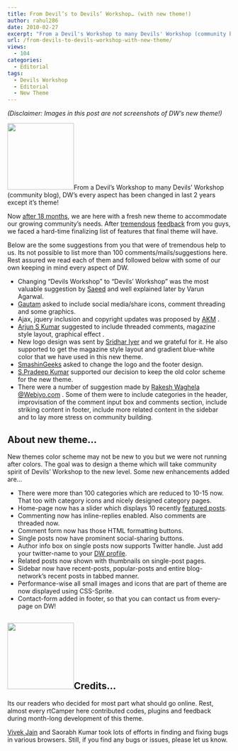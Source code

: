 ```yaml
---
title: From Devil’s to Devils’ Workshop… (with new theme!)
author: rahul286
date: 2010-02-27
excerpt: "From a Devil's Workshop to many Devils' Workshop (community blog), DW's every aspect has been changed in last 2 years except its theme! Now after 18 months, we are here with a fresh new theme to accommodate our growing communities needs."
url: /from-devils-to-devils-workshop-with-new-theme/
views:
  - 104
categories:
  - Editorial
tags:
  - Devils Workshop
  - Editorial
  - New Theme
---
```

*(Disclaimer: Images in this post are not screenshots of DW&#8217;s new theme!)*

[<img class="alignright size-thumbnail wp-image-20908" title="rtcamp-holi-2" src="http://cdn.devilsworkshop.org/files/2010/02/rtcamp-holi-2-150x150.jpg" alt="" width="150" height="150" />][1]From a Devil&#8217;s Workshop to many Devils&#8217; Workshop (community blog), DW&#8217;s every aspect has been changed in last 2 years except it&#8217;s theme!

Now [after 18 months][2], we are here with a fresh new theme to accommodate our growing community&#8217;s needs. After [tremendous][3] [feedback][4] from you guys, we faced a hard-time finalizing list of features that final theme will have.

Below are the some suggestions from you that were of tremendous help to us. Its not possible to list more than 100 comments/mails/suggestions here. Rest assured we read each of them and followed below with some of our own keeping in mind every aspect of DW.

  * Changing &#8220;Devils Workshop” to “Devils’ Workshop” was the most valuable suggestion by [Saeed][5] and well explained later by Varun Agarwal.<cite><br /> </cite>
  * <a href="http://gaut.am/" onclick="_gaq.push(['_trackEvent', 'outbound-article', 'http://gaut.am/', 'Gautam']);" title="Gautam's Blog">Gautam</a> asked to include social media/share icons, comment threading and some graphics.
  * Ajax, jquery inclusion and copyright updates was proposed by <a href="http://rcanblog.com/" onclick="_gaq.push(['_trackEvent', 'outbound-article', 'http://rcanblog.com/', 'AKM']);" title="rscan Blog">AKM</a> .
  * <cite></cite><a href="http://www.orkutbuddy.com/" onclick="_gaq.push(['_trackEvent', 'outbound-article', 'http://www.orkutbuddy.com/', 'Arjun S Kumar']);" >Arjun S Kumar</a> suggested to include threaded comments, magazine style layout, graphical effect .
  * New logo design was sent by <cite></cite><a href="http://www.invinciblebrain.com/" onclick="_gaq.push(['_trackEvent', 'outbound-article', 'http://www.invinciblebrain.com/', 'Sridhar Iyer']);" >Sridhar Iyer</a> and we grateful for it. He also supported to get the magazine style layout and gradient blue-white color that we have used in this new theme.
  * <cite></cite><a href="http://smashingeeks.com/" onclick="_gaq.push(['_trackEvent', 'outbound-article', 'http://smashingeeks.com/', 'SmashinGeeks']);" >SmashinGeeks</a> asked to change the logo and the footer design.
  * <cite></cite><a href="http://www.hellboundbloggers.com/about/" onclick="_gaq.push(['_trackEvent', 'outbound-article', 'http://www.hellboundbloggers.com/about/', 'S.Pradeep Kumar']);" >S.Pradeep Kumar</a> supported our decision to keep the old color scheme for the new theme.
  * There were a number of suggestion made by <a href="http://www.webiyo.com/" onclick="_gaq.push(['_trackEvent', 'outbound-article', 'http://www.webiyo.com/', 'Rakesh Waghela @Webiyo.com']);" >Rakesh Waghela @Webiyo.com</a> . Some of them were to include categories in the header, improvisation of the comment input box and comments section, include striking content in footer, include more related content in the sidebar and to lay more stress on community building.

## About new theme&#8230;

New themes color scheme may not be new to you but we were not running after colors. The goal was to design a theme which will take community spirit of Devils&#8217; Workshop to the new level. Some new enhancements added are&#8230;

  * There were more than 100 categories which are reduced to 10-15 now. That too with category icons and nicely designed category pages.
  * Home-page now has a slider which displays 10 recently [featured posts][6].
  * Commenting now has inline-replies enabled. Also comments are threaded now.
  * Comment form now has those HTML formatting buttons.
  * Single posts now have prominent social-sharing buttons.
  * Author info box on single posts now supports Twitter handle. Just add your twitter-name to your [DW profile][7].
  * Related posts now shown with thumbnails on single-post pages.
  * Sidebar now have recent-posts, popular-posts and entire blog-network&#8217;s recent posts in tabbed manner.
  * Performance-wise all small images and icons that are part of theme are now displayed using CSS-Sprite.
  * Contact-form added in footer, so that you can contact us from every-page on DW!

## [<img class="alignright size-thumbnail wp-image-20909" title="rtcamp-holi" src="http://cdn.devilsworkshop.org/files/2010/02/rtcamp-holi-150x150.jpg" alt="" width="150" height="150" />][8]Credits&#8230;

Its our readers who decided for most part what should go online. Rest, almost every rtCamper here contributed codes, plugins and feedback during month-long development of this theme.

[Vivek Jain][9] and Saorabh Kumar took lots of efforts in finding and fixing bugs in various browsers. Still, if you find any bugs or issues, please let us know.

 [1]: http://cdn.devilsworkshop.org/files/2010/02/rtcamp-holi-2.jpg
 [2]: http://devilsworkshop.org/new-theme-for-devils-workshop/
 [3]: http://devilsworkshop.org/update-on-dw-redesign/
 [4]: http://devilsworkshop.org/the-devil-is-in-the-workshop/
 [5]: http://devilsworkshop.org/update-on-dw-redesign/#comment-139730
 [6]: http://devilsworkshop.org/category/featured/
 [7]: http://devilsworkshop.org/wp-admin/profile.php
 [8]: http://cdn.devilsworkshop.org/files/2010/02/rtcamp-holi.jpg
 [9]: http://devilsworkshop.org/author/vivekjain/
